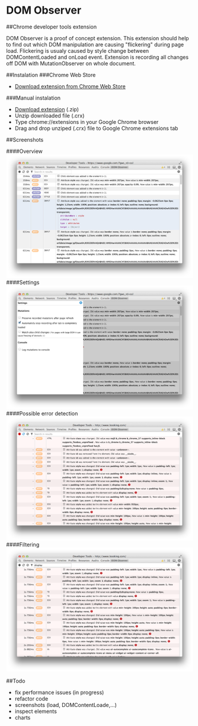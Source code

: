 DOM Observer
=======
##Chrome developer tools extension

DOM Observer is a proof of concept extension. This extension should help to find out which DOM manipulation are causing "flickering" during page load. Flickering is usualy caused by style change between DOMContentLoaded and onLoad event.
Extension is recording all changes off DOM with MutationObserver on whole document.
 
##Instalation
###Chrome Web Store
* [Download extension from Chrome Web Store](https://chrome.google.com/webstore/detail/aajjifmnedfgggdngdbkllklolchabbf/)


###Manual instalation
* [Download extension](https://github.com/ejci/Chrome-DOM-Observer/raw/master/releases/dom_observer_0.0.1.0.crx.zip) (.zip)
* Unzip downloaded file (.crx)
* Type chrome://extensions in your Google Chrome browser
* Drag and drop unziped (.crx) file to Google Chrome extensions tab


##Screenshots

####Overview
![Image](https://github.com/ejci/Chrome-DOM-Observer/raw/master/resources/screenshot_1.png "Logo Title Text 1")	
####Settings
![Image](https://github.com/ejci/Chrome-DOM-Observer/raw/master/resources/screenshot_2.png)	
####Possible error detection
![Image](https://github.com/ejci/Chrome-DOM-Observer/raw/master/resources/screenshot_3.png)	
####Filtering
![Image](https://github.com/ejci/Chrome-DOM-Observer/raw/master/resources/screenshot_4.png)	


##Todo
* fix performance issues (in progress)
* refactor code
* screenshots (load, DOMContentLoade,...)
* inspect elements
* charts